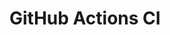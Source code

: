 # GitHub Actions CI






















































































































































































































































































































































































































































































































































































































































































































































































































































































































































































































































































































































































































































































































































































































































































































































































































































































































































































































































































































































































































































































































































































































































































































































































































































































































































































































































































































































































































































































































































































































































































































































































































































































































































































































































































































































































































































